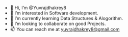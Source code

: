 - 👋 Hi, I’m @Yuvrajdhakrey8
- 👀 I’m interested in Software development.
- 🌱 I’m currently learning Data Structures & Alogorithm.
- 💞️ I’m looking to collaborate on good Projects.
- 📫 You can reach me at yuvrajdhakrey8@gmail.com

<!---
Yuvrajdhakrey8/Yuvrajdhakrey8 is a ✨ special ✨ repository because its `README.md` (this file) appears on your GitHub profile.
You can click the Preview link to take a look at your changes.
--->
